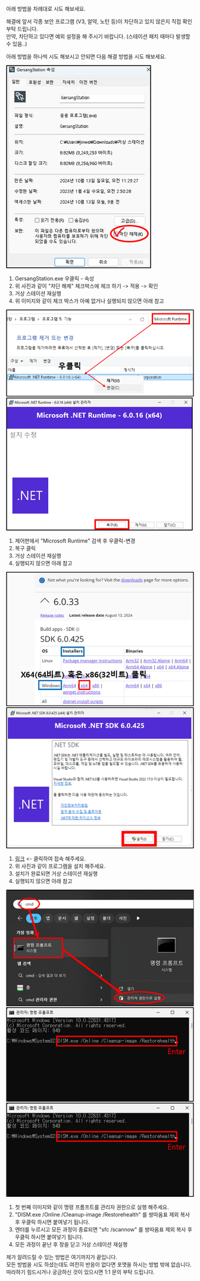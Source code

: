 아래 방법을 차례대로 시도 해보세요.

해결에 앞서 각종 보안 프로그램 (V3, 알약, 노턴 등)이 차단하고 있지 않은지 직접 확인 부탁 드립니다.<br>
만약, 차단하고 있다면 예외 설정을 해 주시기 바랍니다. (스테이션 패치 때마다 발생할 수 있음..)<br>

아래 방법을 하나씩 시도 해보시고 안되면 다음 해결 방법을 시도 해보세요.<br>

![5-5](../images/5-5.png)

1. GersangStation.exe 우클릭 - 속성
2. 위 사진과 같이 "차단 해제" 체크박스에 체크 하기 -> 적용 -> 확인
3. 거상 스테이션 재실행
4. 위 이미지와 같이 체크 박스가 아예 없거나 실행되지 않으면 아래 참고

![5-1](../images/5-1.png)
![5-2](../images/5-2.png)

1. 제어판에서 "Microsoft Runtime" 검색 후 우클릭-변경
2. 복구 클릭
3. 거상 스테이션 재실행
4. 실행되지 않으면 아래 참고

![5-3](../images/5-3.png)
![5-4](../images/5-4.png)

1. [링크](https://dotnet.microsoft.com/en-us/download/dotnet/6.0) <- 클릭하여 접속 해주세요.
2. 위 사진과 같이 프로그램을 설치 해주세요.
3. 설치가 완료되면 거상 스테이션 재실행
4. 실행되지 않으면 아래 참고

![5-6](../images/5-6.png)
![5-7](../images/5-7.png)
![5-8](../images/5-7.png)

1. 첫 번째 이미지와 같이 명령 프롬프트를 관리자 권한으로 실행 해주세요.
2. "DISM.exe /Online /Cleanup-image /Restorehealth" 를 쌍따옴표 제외 복사 후 우클릭 하시면 붙여넣기 됩니다.
3. 엔터를 누르시고 모든 과정이 종료되면 "sfc /scannow" 를 쌍따옴표 제외 복사 후 우클릭 하시면 붙여넣기 됩니다.
4. 모든 과정이 끝난 후 창을 닫고 거상 스테이션 재실행

제가 알려드릴 수 있는 방법은 여기까지가 끝입니다.<br>
모든 방법을 시도 하셨는데도 여전히 반응이 없다면 포맷을 하시는 방법 밖에 없습니다.<br>
따라하기 힘드시거나 궁금하신 것이 있으시면 1:1 문의 부탁 드립니다.
